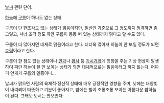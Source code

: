 [날씨](%EB%82%A0%EC%94%A8.md) 관련 단어.

[하늘](%ED%95%98%EB%8A%98.md)에 [구름](%EA%B5%AC%EB%A6%84.md)이 하나도 없는 상태.

구름이 단 한조각도 없는 상태가 맑음이지만, 일반인 기준으로 그 정도까지 엄격하면 좀 그렇고, 서너 조각 정도 하얀 구름이 동동 떠 있는
상태까지 맑다고 할 수도 있다.

구름이 더 많아지면 대체로 맑음이라고 한다. 더더욱 많아져 하늘이 안 보일 정도가 되면
[흐림](%ED%9D%90%EB%A6%BC.md)이라고 한다.

구름이 한 점도 없는 상태이나 [안개](%EC%95%88%EA%B0%9C.md)나
[황사](%ED%99%A9%EC%82%AC.md) 등
[가시거리](%EA%B0%80%EC%8B%9C%EA%B1%B0%EB%A6%AC.md)에 영향을 주는 기상 현상이 발생하여 파란 하늘이
잘 안 보이는 상태가 되면 대체적으로는 맑음이라고 하지 않는다. 어짜피 안개가 구름의 일종이니...

날씨가 맑으면 사람의 육체적·정신적 상태에 매우 긍정적인 영향을 주며, 낮에는 태양빛이 내리쬐어 따뜻하고 기분이 좋아지고, 밤에는 별이
초롱초롱 보이는 아름다운 밤하늘이 된다. <del>그래도 도시는 안보인다.</del>

